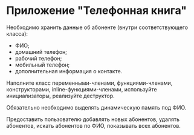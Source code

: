 # Приложение "Телефонная книга"

Необходимо хранить данные об абоненте (внутри соответствующего класса):
* ФИО;
* домашний телефон;
* рабочий телефон;
* мобильный телефон;
* дополнительная информация о контакте.

 Наполните класс переменными-членами, функциями-членами, конструкторами, inline-функциями-членами, используйте инициализаторы, реализуйте деструктор.
 
 Обязательно необходимо выделять динамическую память под ФИО.

 Предоставить пользователю добавлять новых абонентов, удалять абонентов, искать абонентов по ФИО, показывать всех абонентов.